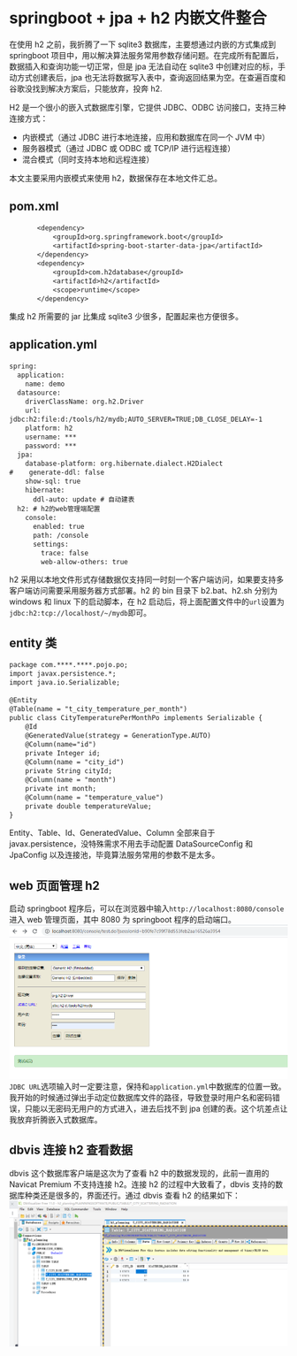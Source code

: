 # springboot + jpa + h2 内嵌文件整合

在使用 h2 之前，我折腾了一下 sqlite3 数据库，主要想通过内嵌的方式集成到 springboot 项目中，用以解决算法服务常用参数存储问题。在完成所有配置后，数据插入和查询功能一切正常，但是 jpa 无法自动在 sqlite3 中创建对应的标，手动方式创建表后，jpa 也无法将数据写入表中，查询返回结果为空。在查遍百度和谷歌没找到解决方案后，只能放弃，投奔 h2.

H2 是一个很小的嵌入式数据库引擎，它提供 JDBC、ODBC 访问接口，支持三种连接方式：

- 内嵌模式（通过 JDBC 进行本地连接，应用和数据库在同一个 JVM 中）
- 服务器模式（通过 JDBC 或 ODBC 或 TCP/IP 进行远程连接）
- 混合模式（同时支持本地和远程连接）

本文主要采用内嵌模式来使用 h2，数据保存在本地文件汇总。

## pom.xml

```
       <dependency>
           <groupId>org.springframework.boot</groupId>
           <artifactId>spring-boot-starter-data-jpa</artifactId>
       </dependency>
       <dependency>
           <groupId>com.h2database</groupId>
           <artifactId>h2</artifactId>
           <scope>runtime</scope>
       </dependency>
```

集成 h2 所需要的 jar 比集成 sqlite3 少很多，配置起来也方便很多。

## application.yml

```
spring:
  application:
    name: demo
  datasource:
    driverClassName: org.h2.Driver
    url: jdbc:h2:file:d:/tools/h2/mydb;AUTO_SERVER=TRUE;DB_CLOSE_DELAY=-1
    platform: h2
    username: ***
    password: ***
  jpa:
    database-platform: org.hibernate.dialect.H2Dialect
#    generate-ddl: false
    show-sql: true
    hibernate:
      ddl-auto: update # 自动建表
  h2: # h2的web管理端配置
    console:
      enabled: true
      path: /console
      settings:
        trace: false
        web-allow-others: true
```

h2 采用以本地文件形式存储数据仅支持同一时刻一个客户端访问，如果要支持多客户端访问需要采用服务器方式部署。h2 的 bin 目录下 b2.bat、h2.sh 分别为 windows 和 linux 下的启动脚本，在 h2 启动后，将上面配置文件中的`url`设置为`jdbc:h2:tcp://localhost/~/mydb`即可。

## entity 类

```
package com.****.****.pojo.po;
import javax.persistence.*;
import java.io.Serializable;

@Entity
@Table(name = "t_city_temperature_per_month")
public class CityTemperaturePerMonthPo implements Serializable {
    @Id
    @GeneratedValue(strategy = GenerationType.AUTO)
    @Column(name="id")
    private Integer id;
    @Column(name = "city_id")
    private String cityId;
    @Column(name = "month")
    private int month;
    @Column(name = "temperature_value")
    private double temperatureValue;
}

```

Entity、Table、Id、GeneratedValue、Column 全部来自于 javax.persistence，没特殊需求不用去手动配置 DataSourceConfig 和 JpaConfig 以及连接池，毕竟算法服务常用的参数不是太多。

## web 页面管理 h2

启动 springboot 程序后，可以在浏览器中输入`http://localhost:8080/console`进入 web 管理页面，其中 8080 为 springboot 程序的启动端口。
![img1](<./1588162581(1).png>)
`JDBC URL`选项输入时一定要注意，保持和`application.yml`中数据库的位置一致。我开始的时候通过弹出手动定位数据库文件的路径，导致登录时用户名和密码错误，只能以无密码无用户的方式进入，进去后找不到 jpa 创建的表。这个坑差点让我放弃折腾嵌入式数据库。

## dbvis 连接 h2 查看数据

dbvis 这个数据库客户端是这次为了查看 h2 中的数据发现的，此前一直用的 Navicat Premium 不支持连接 h2。连接 h2 的过程中大致看了，dbvis 支持的数据库种类还是很多的，界面还行。通过 dbvis 查看 h2 的结果如下：
![img1](<./1588163477(1).png>)

